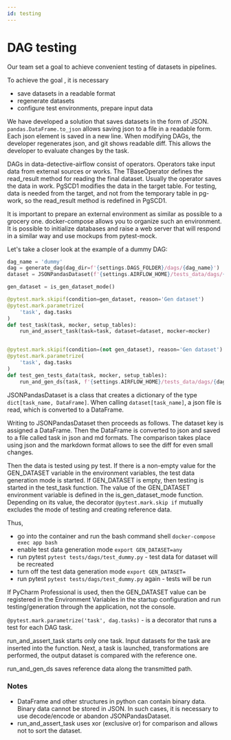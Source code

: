 ```yaml
---
id: testing
---
```


# DAG testing

Our team set a goal to achieve convenient testing of datasets in pipelines.

To achieve the goal , it is necessary
* save datasets in a readable format
* regenerate datasets
* configure test environments, prepare input data

We have developed a solution that saves datasets in the form of JSON.
`pandas.DataFrame.to_json` allows saving json to a file in a readable form.
Each json element is saved in a new line. When modifying DAGs, the developer regenerates json, and git shows readable diff. This allows the developer to evaluate changes by the task.

DAGs in data-detective-airflow consist of operators. Operators take input data from external sources or works.
The TBaseOperator defines the read_result method for reading the final dataset. Usually the operator saves the data in work.
PgSCD1 modifies the data in the target table. For testing, data is needed from the target, and not from the temporary table in pg-work,
so the read_result method is redefined in PgSCD1.

It is important to prepare an external environment as similar as possible to a grocery one. docker-compose allows you to organize such an environment.
It is possible to initialize databases and raise a web server that will respond in a similar way and use mockups from pytest-mock.

Let's take a closer look at the example of a dummy DAG:
```python
dag_name = 'dummy'
dag = generate_dag(dag_dir=f'{settings.DAGS_FOLDER}/dags/{dag_name}')
dataset = JSONPandasDataset(f'{settings.AIRFLOW_HOME}/tests_data/dags/{dag_name}')

gen_dataset = is_gen_dataset_mode()

@pytest.mark.skipif(condition=gen_dataset, reason='Gen dataset')
@pytest.mark.parametrize(
    'task', dag.tasks
)
def test_task(task, mocker, setup_tables):
    run_and_assert_task(task=task, dataset=dataset, mocker=mocker)


@pytest.mark.skipif(condition=(not gen_dataset), reason='Gen dataset')
@pytest.mark.parametrize(
    'task', dag.tasks
)
def test_gen_tests_data(task, mocker, setup_tables):
    run_and_gen_ds(task, f'{settings.AIRFLOW_HOME}/tests_data/dags/{dag_name}')
```

JSONPandasDataset is a class that creates a dictionary of the type `dict[task_name, DataFrame]`.
When calling `dataset[task_name]`, a json file is read, which is converted to a DataFrame.

Writing to JSONPandasDataset then proceeds as follows. The dataset key is assigned a DataFrame.
Then the DataFrame is converted to json and saved to a file called task in json and md formats.
The comparison takes place using json and the markdown format allows to see the diff for even small changes.

Then the data is tested using py test.
If there is a non-empty value for the GEN_DATASET variable in the environment variables, the test data generation mode is started.
If GEN_DATASET is empty, then testing is started in the test_task function.
The value of the GEN_DATASET environment variable is defined in the is_gen_dataset_mode function.
Depending on its value, the decorator `@pytest.mark.skip if` mutually excludes the mode of testing and creating reference data.

Thus,
* go into the container and run the bash command shell `docker-compose exec app bash`
* enable test data generation mode `export GEN_DATASET=any`
* run pytest `pytest tests/dags/test_dummy.py` - test data for dataset will be recreated
* turn off the test data generation mode `export GEN_DATASET=`
* run pytest `pytest tests/dags/test_dummy.py` again - tests will be run

If PyCharm Professional is used, then the GEN_DATASET value can be registered in the Environment Variables
in the startup configuration and run testing/generation through the application, not the console.

`@pytest.mark.parametrize('task', dag.tasks)` - is a decorator that runs a test for each DAG task.

run_and_assert_task starts only one task. Input datasets for the task are inserted into the function.
Next, a task is launched, transformations are performed, the output dataset is compared with the reference one.

run_and_gen_ds saves reference data along the transmitted path.

### Notes

* DataFrame and other structures in python can contain binary data.
Binary data cannot be stored in JSON. In such cases, it is necessary to use decode/encode or abandon JSONPandasDataset.
* run_and_assert_task uses xor (exclusive or) for comparison and allows not to sort the dataset.
